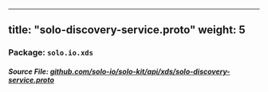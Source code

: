 
---
title: "solo-discovery-service.proto"
weight: 5
---

<!-- Code generated by solo-kit. DO NOT EDIT. -->


### Package: `solo.io.xds`

##### Source File: [github.com/solo-io/solo-kit/api/xds/solo-discovery-service.proto](https://github.com/solo-io/solo-kit/blob/master/api/xds/solo-discovery-service.proto)






<!-- Start of HubSpot Embed Code -->
<script type="text/javascript" id="hs-script-loader" async defer src="//js.hs-scripts.com/5130874.js"></script>
<!-- End of HubSpot Embed Code -->
